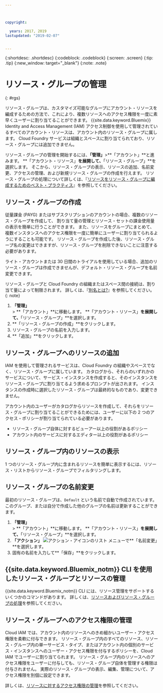 ```yaml
---



copyright:

  years: 2017, 2019
lastupdated: "2019-02-07"


---
```


{:shortdesc: .shortdesc}
{:codeblock: .codeblock}
{:screen: .screen}
{:tip: .tip}
{:new_window: target="_blank"}
{:note: .note}

# リソース・グループの管理
{: #rgs}

リソース・グループは、カスタマイズ可能なグループにアカウント・リソースを編成するための方法で、これにより、複数リソースへのアクセス権限を一度に素早くユーザーに割り当てることができます。 {{site.data.keyword.Bluemix}} Identity and Access Management (IAM) アクセス制御を使用して管理されているすべてのアカウント・リソースは、アカウント内のリソース・グループに属します。 Cloud Foundry サービスは組織とスペースに割り当てられており、リソース・グループには追加できません。

リソース・グループの管理を開始するには、**「管理」**&gt;**「アカウント」**と進みます。 **「アカウント・リソース」**を展開して、**「リソース・グループ」**を選択します。 そこから、リソース・グループの表示、リソースの追加、名前変更、アクセスの管理、および新規リソース・グループの作成を行えます。 リソース・グループの処理について詳しくは、『[リソースをリソース・グループに編成するためのベスト・プラクティス](/docs/resources/bestpractice_rgs.html#bp_resourcegroups)』を参照してください。


## リソース・グループの作成

従量課金 (PAYG) またはサブスクリプションのアカウントの場合、複数のリソース・グループを作成して、 割り当て量の管理とリソース・セットの課金使用量の表示を簡単に行うことができます。 また、リソースをグループにまとめて、複数インスタンスへのアクセス権限を一度に簡単にユーザーに割り当てられるようにすることも可能です。 リソース・グループを作成した後、リソース・グループ名の変更はできますが、リソース・グループを削除できないことに注意する必要があります。

ライト・アカウントまたは 30 日間のトライアルを使用している場合、追加のリソース・グループは作成できませんが、デフォルト・リソース・グループを名前変更できます。

リソース・グループと Cloud Foundry の組織またはスペース間の接続は、割り当て量によって制限されます。 詳しくは、『[別名とは?](/docs/resources/connecting_apps.html#what_is_alias)』を参照してください。
{: note}

1. **「管理」** &gt; **「アカウント」**に移動します。 **「アカウント・リソース」**を展開して、**「リソース・グループ」**を選択します。 
2. **「リソース・グループの作成」**をクリックします。
3. リソース・グループの名前を入力します。
4. **「追加」**をクリックします。

## リソース・グループへのリソースの追加

IAM を使用して管理されるサービスは、Cloud Foundry の組織やスペースでなく、リソース・グループに属しています。 カタログから、それらのいずれかのサービスについて、サービス・インスタンスを作成すると、そのインスタンスをリソース・グループに割り当てるよう求めるプロンプトが出されます。 インスタンスの作成時に選択したリソース・グループは最終的なものであり、変更できません。

アカウント内のユーザーがカタログからリソースを作成して、それらをリソース・グループに割り当てることができるためには、ユーザーに以下の 2 つのアクセス・ポリシーが割り当てられている必要があります。

* リソース・グループ自体に対するビューアー以上の役割があるポリシー
* アカウント内のサービスに対するエディター以上の役割があるポリシー

## リソース・グループ内のリソースの表示

1 つのリソース・グループ内に含まれるリソースを簡単に表示するには、リソース・リストからリソース・グループでフィルタリングします。

## リソース・グループの名前変更

最初のリソース・グループは、`Default` という名前で自動で作成されています。 このグループ、または自分で作成した他のグループの名前は更新することができます。

1. **「管理」** &gt; **「アカウント」**に移動します。 **「アカウント・リソース」**を展開して、**「リソース・グループ」**を選択します。 
2. **「アクション」** ![アクション・アイコンのリスト](../icons/action-menu-icon.svg) メニューで**「名前変更」**を選択します。
3. 固有の名前を入力して**「保存」**をクリックします。

## {{site.data.keyword.Bluemix_notm}} CLI を使用したリソース・グループとリソースの管理

{{site.data.keyword.Bluemix_notm}} CLI には、リソース管理をサポートするいくつかのコマンドがあります。 詳しくは、[リソースおよびリソース・グループの処理](/docs/cli/reference/ibmcloud/cli_resource_group.html#ibmcloud_commands_resource)を参照してください。

## リソース・グループへのアクセス権限の管理

Cloud IAM では、アカウント内のリソースへのきめ細かいユーザー・アクセス権限を柔軟に付与できます。 リソース・グループ内のすべてのリソース、リソース・グループ内の単一サービス・タイプ、またはアカウント内の個別のサービス・インスタンスへのユーザー・アクセス権限を付与するポリシーを、Cloud IAM でユーザーに割り当てられます。 リソース・グループ内のリソースへのアクセス権限をユーザーに付与しても、リソース・グループ自体を管理する権限は付与されません。 実際のリソース・グループの表示、編集、管理について、アクセス権限を別個に設定できます。

詳しくは、[リソースに対するアクセス権限の管理](/docs/iam/mngiam.html#iammanidaccser)を参照してください。
